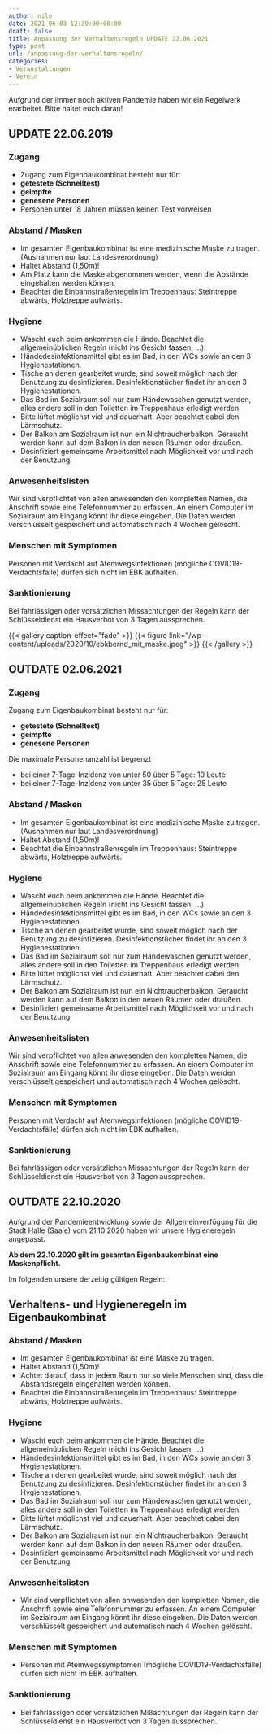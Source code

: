```yaml
---
author: nilo
date: 2021-06-03 12:30:00+00:00
draft: false
title: Anpassung der Verhaltensregeln UPDATE 22.06.2021
type: post
url: /anpassung-der-verhaltensregeln/
categories:
- Veranstaltungen
- Verein
---
```


Aufgrund der immer noch aktiven Pandemie haben wir ein Regelwerk erarbeitet. Bitte haltet euch daran! 

<!--more-->

## UPDATE 22.06.2019

### Zugang

* Zugang zum Eigenbaukombinat besteht nur für:
* **getestete (Schnelltest)**
* **geimpfte**
* **genesene Personen**
* Personen unter 18 Jahren müssen keinen Test vorweisen

### Abstand / Masken

* Im gesamten Eigenbaukombinat ist eine medizinische Maske zu tragen. (Ausnahmen nur laut Landesverordnung)
* Haltet Abstand (1,50m)!
* Am Platz kann die Maske abgenommen werden, wenn die Abstände eingehalten werden können.
* Beachtet die Einbahnstraßenregeln im Treppenhaus: Steintreppe abwärts, Holztreppe aufwärts.

### Hygiene

* Wascht euch beim ankommen die Hände. Beachtet die allgemeinüblichen Regeln (nicht ins Gesicht fassen, ...).
* Händedesinfektionsmittel gibt es im Bad, in den WCs sowie an den 3 Hygienestationen.
* Tische an denen gearbeitet wurde, sind soweit möglich nach der Benutzung zu desinfizieren. Desinfektionstücher findet ihr an den 3 Hygienestationen.
* Das Bad im Sozialraum soll nur zum Händewaschen genutzt werden, alles andere soll in den Toiletten im Treppenhaus erledigt werden.
* Bitte lüftet möglichst viel und dauerhaft. Aber beachtet dabei den Lärmschutz.
* Der Balkon am Sozialraum ist nun ein Nichtraucherbalkon. Geraucht werden kann auf dem Balkon in den neuen Räumen oder draußen.
* Desinfiziert gemeinsame Arbeitsmittel nach Möglichkeit vor und nach der Benutzung.

### Anwesenheitslisten

Wir sind verpflichtet von allen anwesenden den kompletten Namen, die Anschrift sowie eine Telefonnummer zu erfassen. An einem Computer im Sozialraum am Eingang könnt ihr diese eingeben. Die Daten werden verschlüsselt gespeichert und automatisch nach 4 Wochen gelöscht.

### Menschen mit Symptomen

Personen mit Verdacht auf Atemwegsinfektionen (mögliche COVID19-Verdachtsfälle) dürfen sich nicht im EBK aufhalten.

### Sanktionierung

Bei fahrlässigen oder vorsätzlichen Missachtungen der Regeln kann der Schlüsseldienst ein Hausverbot von 3 Tagen aussprechen.

{{< gallery caption-effect="fade" >}}
  {{< figure link="/wp-content/uploads/2020/10/ebkbernd_mit_maske.jpeg" >}}
{{< /gallery >}}


## OUTDATE 02.06.2021

### Zugang

Zugang zum Eigenbaukombinat besteht nur für:
* **getestete (Schnelltest)**
* **geimpfte**
* **genesene Personen**

Die maximale Personenanzahl ist begrenzt
* bei einer 7-Tage-Inzidenz von unter 50 über 5 Tage: 10 Leute
* bei einer 7-Tage-Inzidenz von unter 35 über 5 Tage: 25 Leute

### Abstand / Masken

* Im gesamten Eigenbaukombinat ist eine medizinische Maske zu tragen. (Ausnahmen nur laut Landesverordnung)
* Haltet Abstand (1,50m)!
* Beachtet die Einbahnstraßenregeln im Treppenhaus: Steintreppe abwärts, Holztreppe aufwärts.

### Hygiene

* Wascht euch beim ankommen die Hände. Beachtet die allgemeinüblichen Regeln (nicht ins Gesicht fassen, ...).
* Händedesinfektionsmittel gibt es im Bad, in den WCs sowie an den 3 Hygienestationen.
* Tische an denen gearbeitet wurde, sind soweit möglich nach der Benutzung zu desinfizieren. Desinfektionstücher findet ihr an den 3 Hygienestationen.
* Das Bad im Sozialraum soll nur zum Händewaschen genutzt werden, alles andere soll in den Toiletten im Treppenhaus erledigt werden.
* Bitte lüftet möglichst viel und dauerhaft. Aber beachtet dabei den Lärmschutz.
* Der Balkon am Sozialraum ist nun ein Nichtraucherbalkon. Geraucht werden kann auf dem Balkon in den neuen Räumen oder draußen.
* Desinfiziert gemeinsame Arbeitsmittel nach Möglichkeit vor und nach der Benutzung.

### Anwesenheitslisten

Wir sind verpflichtet von allen anwesenden den kompletten Namen, die Anschrift sowie eine Telefonnummer zu erfassen. An einem Computer im Sozialraum am Eingang könnt ihr diese eingeben. Die Daten werden verschlüsselt gespeichert und automatisch nach 4 Wochen gelöscht.

### Menschen mit Symptomen

Personen mit Verdacht auf Atemwegsinfektionen (mögliche COVID19-Verdachtsfälle) dürfen sich nicht im EBK aufhalten.

### Sanktionierung

Bei fahrlässigen oder vorsätzlichen Missachtungen der Regeln kann der Schlüsseldienst ein Hausverbot von 3 Tagen aussprechen.



## OUTDATE 22.10.2020

Aufgrund der Pandemieentwicklung sowie der Allgemeinverfügung für die Stadt Halle (Saale) vom 21.10.2020 haben wir unsere Hygieneregeln angepasst.

**Ab dem 22.10.2020 gilt im gesamten Eigenbaukombinat eine Maskenpflicht.**



Im folgenden unsere derzeitig gültigen Regeln:

## Verhaltens- und Hygieneregeln im Eigenbaukombinat

### Abstand / Masken

* Im gesamten Eigenbaukombinat ist eine Maske zu tragen.
* Haltet Abstand (1,50m)!
* Achtet darauf, dass in jedem Raum nur so viele Menschen sind, dass die Abstandsregeln eingehalten werden können.
* Beachtet die Einbahnstraßenregeln im Treppenhaus: Steintreppe abwärts, Holztreppe aufwärts.

### Hygiene

* Wascht euch beim ankommen die Hände. Beachtet die allgemeinüblichen Regeln (nicht ins Gesicht fassen, ...).
* Händedesinfektionsmittel gibt es im Bad, in den WCs sowie an den 3 Hygienestationen.
* Tische an denen gearbeitet wurde, sind soweit möglich nach der Benutzung zu desinfizieren. Desinfektionstücher findet ihr an den 3 Hygienestationen.
* Das Bad im Sozialraum soll nur zum Händewaschen genutzt werden, alles andere soll in den Toiletten im Treppenhaus erledigt werden.
* Bitte lüftet möglichst viel und dauerhaft. Aber beachtet dabei den Lärmschutz.
* Der Balkon am Sozialraum ist nun ein Nichtraucherbalkon. Geraucht werden kann auf dem Balkon in den neuen Räumen oder draußen.
* Desinfiziert gemeinsame Arbeitsmittel nach Möglichkeit vor und nach der Benutzung.

### Anwesenheitslisten

* Wir sind verpflichtet von allen anwesenden den kompletten Namen, die Anschrift sowie eine Telefonnummer zu erfassen. An einem Computer im Sozialraum am Eingang könnt ihr diese eingeben. Die Daten werden verschlüsselt gespeichert und automatisch nach 4 Wochen gelöscht.

### Menschen mit Symptomen

* Personen mit Atemwegssymptomen (mögliche COVID19-Verdachtsfälle) dürfen sich nicht im EBK aufhalten.

### Sanktionierung

* Bei fahrlässigen oder vorsätzlichen Mißachtungen der Regeln kann der Schlüsseldienst ein Hausverbot von 3 Tagen aussprechen. 
